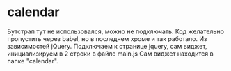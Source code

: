 # calendar

Бутстрап тут не использовался, можно не подключать.
Код желательно пропустить через babel, но в последнем хроме и так работало.
Из зависимостей jQuery.
Подключаем к странице jquery, сам виджет, инициализируем в 2 строки в файле main.js
Сам виджет находится в папке "calendar".

<link rel="stylesheet" href="css/bootstrap.min.css">
<link rel="stylesheet" href="css/main.css">

<script src="js/jquery-3.1.1.min.js" type="text/javascript"></script>
<script src="calendar/Calendar.js" type="text/javascript"></script>
<script src="js/main.js" type="text/javascript"></script>
